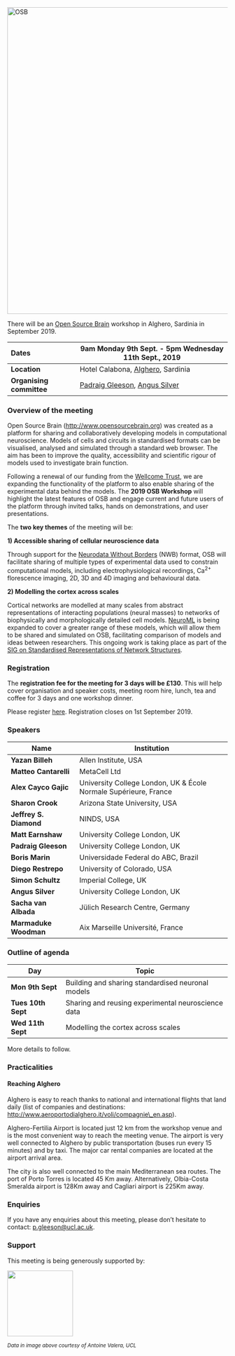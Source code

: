 

<img alt="OSB" src="https://raw.githubusercontent.com/OpenSourceBrain/OSB_Documentation/master/resources/images/OSB2019Banner.png" width="700"/>

There will be an [Open Source Brain](http://www.opensourcebrain.org) workshop in Alghero, Sardinia in September 2019.


| **Dates** | **9am Monday 9th Sept. - 5pm Wednesday 11th Sept., 2019** |
| :------|-------|
| **Location** | Hotel Calabona, [Alghero](http://www.alghero-turismo.it/en/), Sardinia |
| **Organising committee** | [Padraig Gleeson](/users/4), [Angus Silver](/users/6)|


### Overview of the meeting

Open Source Brain (http://www.opensourcebrain.org) was created as a platform for sharing and collaboratively developing models in computational neuroscience. Models of cells and circuits in standardised formats can be visualised, analysed and simulated through a standard web browser. The aim has been to improve the quality, accessibility and scientific rigour of models used to investigate brain function.

Following a renewal of our funding from the [Wellcome Trust](https://wellcome.ac.uk/), we are expanding the functionality of the platform to also enable sharing of the experimental data behind the models. The **2019 OSB Workshop** will highlight the latest features of OSB and engage current and future users of the platform through invited talks, hands on demonstrations, and user presentations. 

The **two key themes** of the meeting will be:

**1) Accessible sharing of cellular neuroscience data**

Through support for the [Neurodata Without Borders](https://www.nwb.org/) (NWB) format, OSB will facilitate sharing of multiple types of experimental data used to constrain computational models, including electrophysiological recordings, Ca<sup>2+</sup> florescence imaging, 2D, 3D and 4D imaging and behavioural data.   

**2) Modelling the cortex across scales**

Cortical networks are modelled at many scales from abstract representations of interacting populations (neural masses) to networks of biophysically and morphologically detailed cell models. [NeuroML](https://www.neuroml.org/) is being expanded to cover a greater range of these models, which will allow them to be shared and simulated on OSB, facilitating comparison of models and ideas between researchers. This ongoing work is taking place as part of the [SIG on Standardised Representations of Network Structures](https://github.com/NeuralEnsemble/Networks_SIG).


### Registration

The **registration fee for the meeting for 3 days will be £130**. This will help cover organisation and speaker costs, meeting room hire, lunch, tea and coffee for 3 days and one workshop dinner. 

Please register [here](https://onlinestore.ucl.ac.uk/conferences-and-events/faculty-of-life-sciences-c08/neuroscience-physiology-pharmacology-g02/g02-open-source-brain-workshop-2019). Registration closes on 1st September 2019. 


### Speakers

| Name | Institution |
| --- | ------------- |
| **Yazan Billeh** | Allen Institute, USA |
| **Matteo Cantarelli** | MetaCell Ltd |
| **Alex Cayco Gajic** | University College London, UK & École Normale Supérieure, France |
| **Sharon Crook** | Arizona State University, USA |
| **Jeffrey S. Diamond** | NINDS, USA |
| **Matt Earnshaw** | University College London, UK |
| **Padraig Gleeson** | University College London, UK |
| **Boris Marin** | Universidade Federal do ABC, Brazil |
| **Diego Restrepo** | University of Colorado, USA |
| **Simon Schultz** | Imperial College, UK |
| **Angus Silver** | University College London, UK |
| **Sacha van Albada** | Jülich Research Centre, Germany |
| **Marmaduke Woodman** | Aix Marseille Université, France |

### Outline of agenda

| Day | Topic |
| --- | ------------- |
| **Mon 9th Sept** |  Building and sharing standardised neuronal models |
| **Tues 10th Sept** |  Sharing and reusing experimental neuroscience data |
| **Wed 11th Sept** |  Modelling the cortex across scales |

More details to follow.

### Practicalities

#### Reaching Alghero

Alghero is easy to reach thanks to national and international flights that land daily (list of companies and destinations: http://www.aeroportodialghero.it/voli/compagnie\_en.asp).

Alghero-Fertilia Airport is located just 12 km from the workshop venue and is the most convenient way to reach the meeting venue. The airport is very well connected to Alghero by public transportation (buses run every 15 minutes) and by taxi. The major car rental companies are located at the airport arrival area.

The city is also well connected to the main Mediterranean sea routes. The port of Porto Torres is located 45 Km away. Alternatively, Olbia-Costa Smeralda airport is 128Km away and Cagliari airport is 225Km away.

### Enquiries

If you have any enquiries about this meeting, please don’t hesitate to contact: p.gleeson@ucl.ac.uk.

### Support

This meeting is being generously supported by:

<a href="https://wellcome.ac.uk/"><img src="http://www.opensourcebrain.org/images/wellcome-logo-black.png" height="150"/></a>


<sup><i>Data in image above courtesy of Antoine Valera, UCL</i></sup>


